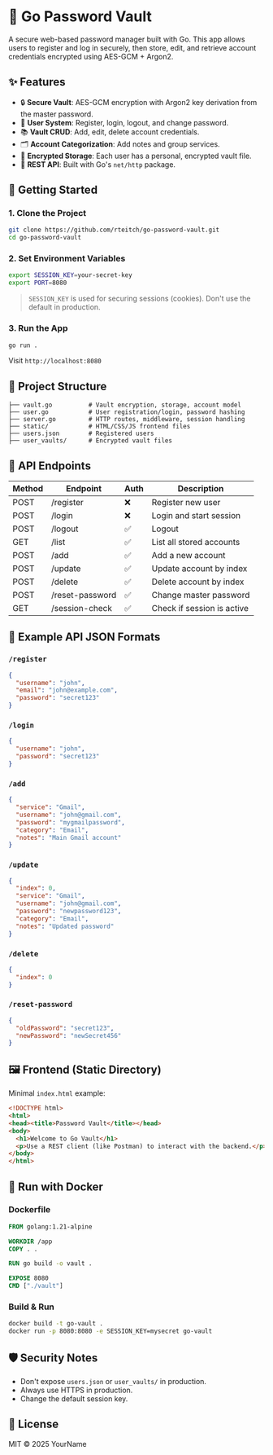 # 🔐 Go Password Vault

A secure web-based password manager built with Go. This app allows users to register and log in securely, then store, edit, and retrieve account credentials encrypted using AES-GCM + Argon2.

## ✨ Features

- 🔒 **Secure Vault**: AES-GCM encryption with Argon2 key derivation from the master password.
- 👥 **User System**: Register, login, logout, and change password.
- 📚 **Vault CRUD**: Add, edit, delete account credentials.
- 🗂️ **Account Categorization**: Add notes and group services.
- 💾 **Encrypted Storage**: Each user has a personal, encrypted vault file.
- 🔌 **REST API**: Built with Go's `net/http` package.

## 🚀 Getting Started

### 1. Clone the Project

```bash
git clone https://github.com/rteitch/go-password-vault.git
cd go-password-vault
```

### 2. Set Environment Variables

```bash
export SESSION_KEY=your-secret-key
export PORT=8080
```

> `SESSION_KEY` is used for securing sessions (cookies). Don't use the default in production.

### 3. Run the App

```bash
go run .
```

Visit `http://localhost:8080`

## 🔧 Project Structure

```
├── vault.go          # Vault encryption, storage, account model
├── user.go           # User registration/login, password hashing
├── server.go         # HTTP routes, middleware, session handling
├── static/           # HTML/CSS/JS frontend files
├── users.json        # Registered users
├── user_vaults/      # Encrypted vault files
```

## 📡 API Endpoints

| Method | Endpoint        | Auth | Description                     |
|--------|------------------|------|---------------------------------|
| POST   | /register        | ❌   | Register new user               |
| POST   | /login           | ❌   | Login and start session         |
| POST   | /logout          | ✅   | Logout                          |
| GET    | /list            | ✅   | List all stored accounts        |
| POST   | /add             | ✅   | Add a new account               |
| POST   | /update          | ✅   | Update account by index         |
| POST   | /delete          | ✅   | Delete account by index         |
| POST   | /reset-password  | ✅   | Change master password          |
| GET    | /session-check   | ✅   | Check if session is active      |

## 🔄 Example API JSON Formats

### `/register`
```json
{
  "username": "john",
  "email": "john@example.com",
  "password": "secret123"
}
```

### `/login`
```json
{
  "username": "john",
  "password": "secret123"
}
```

### `/add`
```json
{
  "service": "Gmail",
  "username": "john@gmail.com",
  "password": "mygmailpassword",
  "category": "Email",
  "notes": "Main Gmail account"
}
```

### `/update`
```json
{
  "index": 0,
  "service": "Gmail",
  "username": "john@gmail.com",
  "password": "newpassword123",
  "category": "Email",
  "notes": "Updated password"
}
```

### `/delete`
```json
{
  "index": 0
}
```

### `/reset-password`
```json
{
  "oldPassword": "secret123",
  "newPassword": "newSecret456"
}
```

## 🖼️ Frontend (Static Directory)

Minimal `index.html` example:

```html
<!DOCTYPE html>
<html>
<head><title>Password Vault</title></head>
<body>
  <h1>Welcome to Go Vault</h1>
  <p>Use a REST client (like Postman) to interact with the backend.</p>
</body>
</html>
```

## 🐳 Run with Docker

### Dockerfile

```Dockerfile
FROM golang:1.21-alpine

WORKDIR /app
COPY . .

RUN go build -o vault .

EXPOSE 8080
CMD ["./vault"]
```

### Build & Run

```bash
docker build -t go-vault .
docker run -p 8080:8080 -e SESSION_KEY=mysecret go-vault
```

## 🛡️ Security Notes

- Don't expose `users.json` or `user_vaults/` in production.
- Always use HTTPS in production.
- Change the default session key.

## 📄 License

MIT © 2025 YourName
